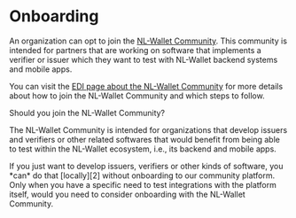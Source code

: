 # Onboarding

An organization can opt to join the [NL-Wallet Community][1]. This community is
intended for partners that are working on software that implements a verifier or
issuer which they want to test with NL-Wallet backend systems and mobile apps.

You can visit the [EDI page about the NL-Wallet Community][1] for more details
about how to join the NL-Wallet Community and which steps to follow.

[1]: https://edi.pleio.nl/page/view/0c9b8ee6-cadc-4b2b-b84f-5d27cd264b1e/nl-wallet-community

<div class="admonition note">
<p class="title">Should you join the NL-Wallet Community?</p>
<p>The NL-Wallet Community is intended for organizations that develop issuers
and verifiers or other related softwares that would benefit from being able to
test within the NL-Wallet ecosystem, i.e., its backend and mobile apps.</p>
<p>If you just want to develop issuers, verifiers or other kinds of software,
you *can* do that [locally][2] without onboarding to our community platform.
Only when you have a specific need to test integrations with the platform
itself, would you need to consider onboarding with the NL-Wallet Community.</p>
</div>

[2]: ../get-started/preparations
